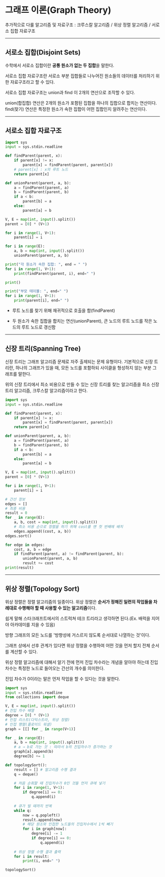 # 그래프 이론(Graph Theory)

추가적으로 다룰 알고리즘 및 자료구조 : 크루스칼 알고리즘 / 위상 정렬 알고리즘 / 서로소 집합 자료구조

---

## 서로소 집합(Disjoint Sets)

수학에서 서로소 집합이란 **공통 원소가 없는 두 집합**을 말한다.

서로소 집합 자료구조란 서로소 부분 집합들로 나누어진 원소들의 데이터를 처리하기 위한 자료구조라고 할 수 있다.

서로소 집합 자료구조는 union과 find 이 2개의 연산으로 조작할 수 있다.

union(합집합) 연산은 2개의 원소가 포함된 집합을 하나의 집합으로 합치는 연산이다. find(찾기) 연산은 특정한 원소가 속한 집합이 어떤 집합인지 알려주는 연산이다.

---

## 서로소 집합 자료구조

```python
import sys
input = sys.stdin.readline

def findParent(parent, x):
    if parent[x] != x:
        parent[x] = findParent(parent, parent[x])
    # parent[x] : x의 루트 노드
    return parent[x]

def unionParent(parent, a, b):
    a = findParent(parent, a)
    b = findParent(parent, b)
    if a < b:
        parent[b] = a
    else:
        parent[a] = b

V, E = map(int, input().split())
parent = [0] * (V+1)

for i in range(1, V+1):
    parent[i] = i

for i in range(E):
    a, b = map(int, input().split())
    unionParent(parent, a, b)

print("각 원소가 속한 집합: ", end = " ")
for i in range(1, V+1):
    print(findParent(parent, i), end=" ")

print()

print("부모 테이블: ", end=" ")
for i in range(1, V+1):
    print(parent[i], end=" ")
```

- 루트 노드를 찾기 위해 재귀적으로 호출을 함(findParent)

- 두 원소가 속한 집합을 합치는 연산(unionParent), 큰 노드의 루트 노드를 작은 노드의 루트 노드로 갱신함

---

## 신장 트리(Spanning Tree)

신장 트리는 그래프 알고리즘 문제로 자주 출제되는 문제 유형이다. 기본적으로 신장 트리란, 하나의 그래프가 있을 때, 모든 노드를 포함하되 사이클을 형성하지 않는 부분 그래프를 말한다.

위의 신장 트리에서 최소 비용으로 만들 수 있는 신장 트리를 찾는 알고리즘을 최소 신장 트리 알고리즘, 크루스칼 알고리즘이라고 한다.

```python
import sys
input = sys.stdin.readline

def findParent(parent, x):
    if parent[x] != x:
        parent[x] = findParent(parent, parent[x])
    return parent[x]

def unionParent(parent, a, b):
    a = findParent(parent, a)
    b = findParent(parent, b)
    if a < b:
        parent[b] = a
    else:
        parent[a] = b

V, E = map(int, input().split())
parent = [0] * (V+1)

for i in range(1, V+1):
    parent[i] = i

# 간선 정보
edges = []
# 최종 비용
result = 0
for _ in range(E):
    a, b, cost = map(int, input().split())
    # 최소 비용 순으로 정렬을 하기 위해 cost를 맨 첫 번째에 배치
    edges.append((cost, a, b))
edges.sort()

for edge in edges:
    cost, a, b = edge
    if findParent(parent, a) != findParent(parent, b):
        unionParent(parent, a, b)
        result += cost 
print(result)       
```

---

## 위상 정렬(Topology Sort)

위상 정렬은 정렬 알고리즘의 일종이다. 위상 정렬은 **순서가 정해진 일련의 작업들을 차례대로 수행해야 할 때 사용할 수 있는 알고리즘**이다.

쉽게 말해 스타크래프트에서의 스트럭쳐 테크 트리라고 생각하면 된다.(Ex. 배럭을 지어야 아카데미를 지을 수 있음)

방향 그래프의 모든 노드를 '방향성에 거스르지 않도록 순서대로 나열하는 것'이다.

그래프 상에서 선후 관계가 있다면 위상 정렬을 수행하여 어떤 것을 먼저 할지 전체 순서를 계산할 수 있다.

위상 정렬 알고리즘에 대해서 알기 전에 먼저 진입 차수라는 개념을 알아야 하는데 진입 차수는 특정한 노드로 들어오는 간선의 개수를 의미한다.

진입 차수가 0이라는 말은 먼저 작업을 할 수 있다는 것을 말한다.

```python
import sys
input = sys.stdin.readline
from collections import deque

V, E = map(int, input().split())
# 진입 차수 배열
degree = [0] * (V+1)
# 인접 리스트(다익스트라, 위상 정렬)
# 인접 행렬(플로이드 워셜)
graph = [[] for _ in range(V+1)]

for _ in range(E):
    a, b = map(int, input().split())
    # a → b로 가는 것 : 따라서 b의 진입차수가 증가하는 것   
    graph[a].append(b)
    degree[b] += 1

def topologySort():
    result = [] # 알고리즘 수행 결과
    q = deque()

    # 처음 순회할 때 진입차수가 0인 것들 먼저 큐에 넣기
    for i in range(1, V+1):
        if degree[i] == 0:
            q.append(i)
    
    # 큐가 빌 때까지 반복
    while q:
        now = q.popleft()
        result.append(now)
        # 해당 원소와 인접한 노드들의 진입차수에서 1씩 빼기
        for i in graph[now]:
            degree[i] -= 1
            if degree[i] == 0:
                q.append(i)
    
    # 위상 정렬 수행 결과 출력
    for i in result:
        print(i, end=" ")

topologySort()
```


